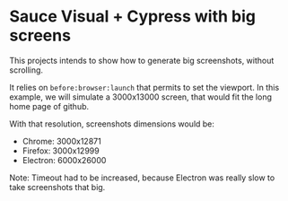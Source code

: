 # Sauce Visual + Cypress with big screens

This projects intends to show how to generate big screenshots, without scrolling.

It relies on `before:browser:launch` that permits to set the viewport. In this example, we will simulate a 3000x13000 screen, that would fit the long home page of github.

With that resolution, screenshots dimensions would be:
- Chrome: 3000x12871
- Firefox: 3000x12999
- Electron: 6000x26000

Note: Timeout had to be increased, because Electron was really slow to take screenshots that big.